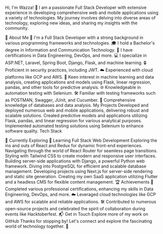 Hi, I'm Wazza! 👋
I am a passionate Full Stack Developer with extensive experience in developing comprehensive web and mobile applications using a variety of technologies. My journey involves delving into diverse areas of technology, exploring new ideas, and sharing my insights with the community.


🚀 About Me
🔭 I'm a Full Stack Developer with a strong background in various programming frameworks and technologies.
🎓 I hold a Bachelor's degree in Information and Communication Technology.
📜 I have certifications in Data Engineering, DevOps, and more.
💻 I specialize in ASP.NET, Laravel, Spring Boot, Django, Flask, and machine learning.
🔒 Proficient in security practices, including JWT.
☁️ Experienced with cloud platforms like GCP and AWS.
🧠 Keen interest in machine learning and data analysis, creating applications and models using Flask, linear regression, pandas, and other tools for predictive analysis.
🌐 Knowledgeable in automation testing with Selenium.
🛠 Familiar with testing frameworks such as POSTMAN, Swagger, JUnit, and Cucumber.
💾 Comprehensive knowledge of databases and data analysis.
My Projects
Developed and deployed numerous web and mobile applications, delivering robust and scalable solutions.
Created predictive models and applications utilizing Flask, pandas, and linear regression for various analytical purposes.
Implemented automated testing solutions using Selenium to enhance software quality.
Tech Stack

🌱 Currently Exploring
🚀 Learning Full Stack Web Development
Exploring the ins and outs of React and Redux for dynamic front-end experiences.
Navigating through the world of React Router for seamless page transitions.
Styling with Tailwind CSS to create modern and responsive user interfaces.
Building server-side applications with Django, a powerful Python web framework.
Diving into PostgreSQL for efficient and scalable database management.
Developing projects using Next.js for server-side rendering and static site generation.
Creating my own SaaS application utilizing Flutter and a headless CMS for flexible content management.
🏆 Achievements
🌟 Completed various professional certifications, enhancing my skills in Data Engineering, DevOps, and more.
☁️ Leveraged cloud technologies like GCP and AWS for scalable and reliable applications.
🛠 Contributed to numerous open-source projects and celebrated the spirit of collaboration during events like Hacktoberfest.
📬 Get in Touch
Explore more of my work on GitHub
Thanks for stopping by! Let's connect and explore the fascinating world of technology together. 🚀

<!--

Here are some ideas to get you started:

- 🔭 I’m currently working on ...
- 🌱 I’m currently learning ...
- 👯 I’m looking to collaborate on ...
- 🤔 I’m looking for help with ...
- 💬 Ask me about ...
- 📫 How to reach me: ...
- 😄 Pronouns: ...
- ⚡ Fun fact: ...
-->
